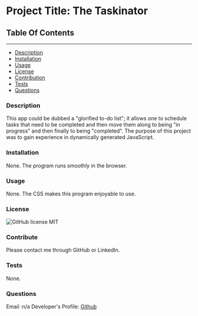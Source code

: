 
# Project Title: The Taskinator

## Table Of Contents
----------------------
* [Description](#description)
* [Installation](#installation)
* [Usage](#usage)
* [License](#license)
* [Contribution](#contribution)
* [Tests](#test)
* [Questions](#questions)



### Description
This app could be dubbed a "glorified to-do list"; it allows one to schedule tasks that need to be completed and then move them along to being "in progress" and then finally to being "completed". The purpose of this project was to gain experience in dynamically generated JavaScript. 

### Installation
None. The program runs smoothly in the browser. 

### Usage
None. The CSS makes this program enjoyable to use. 

### License
![GitHub license](https://img.shields.io/badge/license-MIT-green.svg)
MIT

### Contribute
Please contact me through GitHub or LinkedIn. 

### Tests
None. 

### Questions
Email :n/a
Developer's Profile:
[Github](https://github.com/786-go)

    
